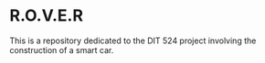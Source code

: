 # R.O.V.E.R
This is a repository dedicated to the DIT 524 project involving the construction of a smart car.

